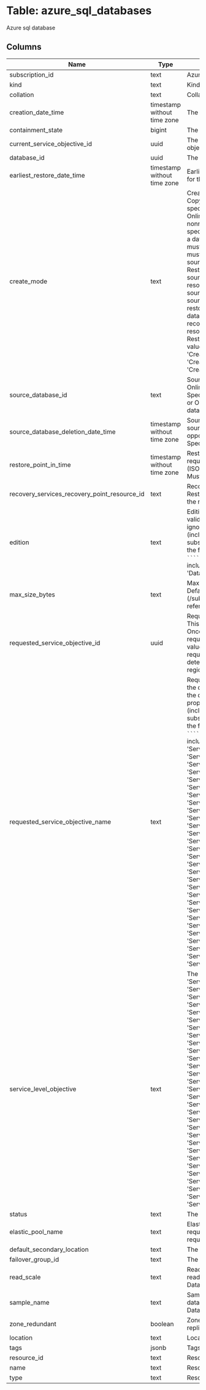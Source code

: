 
# Table: azure_sql_databases
Azure sql database
## Columns
| Name        | Type           | Description  |
| ------------- | ------------- | -----  |
|subscription_id|text|Azure subscription id|
|kind|text|Kind of database  This is metadata used for the Azure portal experience|
|collation|text|Collation - The collation of the database If createMode is not Default, this value is ignored|
|creation_date_time|timestamp without time zone|The creation date of the database (ISO8601 format)|
|containment_state|bigint|The containment state of the database|
|current_service_objective_id|uuid|The current service level objective ID of the database This is the ID of the service level objective that is currently active|
|database_id|uuid|The ID of the database|
|earliest_restore_date_time|timestamp without time zone|EarliestRestoreDate - This records the earliest start date and time that restore is available for this database|
|create_mode|text|CreateMode - Specifies the mode of database creation Default: regular database creation Copy: creates a database as a copy of an existing database sourceDatabaseId must be specified as the resource ID of the source database OnlineSecondary/NonReadableSecondary: creates a database as a (readable or nonreadable) secondary replica of an existing database sourceDatabaseId must be specified as the resource ID of the existing primary database PointInTimeRestore: Creates a database by restoring a point in time backup of an existing database sourceDatabaseId must be specified as the resource ID of the existing database, and restorePointInTime must be specified Recovery: Creates a database by restoring a geo-replicated backup sourceDatabaseId must be specified as the recoverable database resource ID to restore Restore: Creates a database by restoring a backup of a deleted database sourceDatabaseId must be specified If sourceDatabaseId is the database's original resource ID, then sourceDatabaseDeletionDate must be specified Otherwise sourceDatabaseId must be the restorable dropped database resource ID and sourceDatabaseDeletionDate is ignored restorePointInTime may also be specified to restore from an earlier point in time RestoreLongTermRetentionBackup: Creates a database by restoring from a long term retention vault recoveryServicesRecoveryPointResourceId must be specified as the recovery point resource ID Copy, NonReadableSecondary, OnlineSecondary and RestoreLongTermRetentionBackup are not supported for DataWarehouse edition Possible values include: 'CreateModeCopy', 'CreateModeDefault', 'CreateModeNonReadableSecondary', 'CreateModeOnlineSecondary', 'CreateModePointInTimeRestore', 'CreateModeRecovery', 'CreateModeRestore', 'CreateModeRestoreLongTermRetentionBackup'|
|source_database_id|text|SourceDatabaseID - Conditional If createMode is Copy, NonReadableSecondary, OnlineSecondary, PointInTimeRestore, Recovery, or Restore, then this value is required Specifies the resource ID of the source database If createMode is NonReadableSecondary or OnlineSecondary, the name of the source database must be the same as the new database being created|
|source_database_deletion_date_time|timestamp without time zone|SourceDatabaseDeletionDate - Conditional. If createMode is Restore and sourceDatabaseId is the deleted database's original resource id when it existed (as opposed to its current restorable dropped database id), then this value is required. Specifies the time that the database was deleted|
|restore_point_in_time|timestamp without time zone|RestorePointInTime - Conditional. If createMode is PointInTimeRestore, this value is required. If createMode is Restore, this value is optional. Specifies the point in time (ISO8601 format) of the source database that will be restored to create the new database. Must be greater than or equal to the source database's earliestRestoreDate value|
|recovery_services_recovery_point_resource_id|text|RecoveryServicesRecoveryPointResourceID - Conditional If createMode is RestoreLongTermRetentionBackup, then this value is required Specifies the resource ID of the recovery point to restore from|
|edition|text|Edition - The edition of the database The DatabaseEditions enumeration contains all the valid editions If createMode is NonReadableSecondary or OnlineSecondary, this value is ignored  The list of SKUs may vary by region and support offer To determine the SKUs (including the SKU name, tier/edition, family, and capacity) that are available to your subscription in an Azure region, use the `Capabilities_ListByLocation` REST API or one of the following commands:  ```azurecli az sql db list-editions -l <location> -o table ````  ```powershell Get-AzSqlServerServiceObjective -Location <location> ````  Possible values include: 'Web', 'Business', 'Basic', 'Standard', 'Premium', 'PremiumRS', 'Free', 'Stretch', 'DataWarehouse', 'System', 'System2', 'GeneralPurpose', 'BusinessCritical', 'Hyperscale'|
|max_size_bytes|text|MaxSizeBytes - The max size of the database expressed in bytes If createMode is not Default, this value is ignored To see possible values, query the capabilities API (/subscriptions/{subscriptionId}/providers/MicrosoftSql/locations/{locationID}/capabilities) referred to by operationId: "Capabilities_ListByLocation"|
|requested_service_objective_id|uuid|RequestedServiceObjectiveID - The configured service level objective ID of the database This is the service level objective that is in the process of being applied to the database Once successfully updated, it will match the value of currentServiceObjectiveId property If requestedServiceObjectiveId and requestedServiceObjectiveName are both updated, the value of requestedServiceObjectiveId overrides the value of requestedServiceObjectiveName  The list of SKUs may vary by region and support offer To determine the service objective ids that are available to your subscription in an Azure region, use the `Capabilities_ListByLocation` REST API|
|requested_service_objective_name|text|RequestedServiceObjectiveName - The name of the configured service level objective of the database This is the service level objective that is in the process of being applied to the database Once successfully updated, it will match the value of serviceLevelObjective property  The list of SKUs may vary by region and support offer To determine the SKUs (including the SKU name, tier/edition, family, and capacity) that are available to your subscription in an Azure region, use the `Capabilities_ListByLocation` REST API or one of the following commands:  ```azurecli az sql db list-editions -l <location> -o table ````  ```powershell Get-AzSqlServerServiceObjective -Location <location> ````  Possible values include: 'ServiceObjectiveNameSystem', 'ServiceObjectiveNameSystem0', 'ServiceObjectiveNameSystem1', 'ServiceObjectiveNameSystem2', 'ServiceObjectiveNameSystem3', 'ServiceObjectiveNameSystem4', 'ServiceObjectiveNameSystem2L', 'ServiceObjectiveNameSystem3L', 'ServiceObjectiveNameSystem4L', 'ServiceObjectiveNameFree', 'ServiceObjectiveNameBasic', 'ServiceObjectiveNameS0', 'ServiceObjectiveNameS1', 'ServiceObjectiveNameS2', 'ServiceObjectiveNameS3', 'ServiceObjectiveNameS4', 'ServiceObjectiveNameS6', 'ServiceObjectiveNameS7', 'ServiceObjectiveNameS9', 'ServiceObjectiveNameS12', 'ServiceObjectiveNameP1', 'ServiceObjectiveNameP2', 'ServiceObjectiveNameP3', 'ServiceObjectiveNameP4', 'ServiceObjectiveNameP6', 'ServiceObjectiveNameP11', 'ServiceObjectiveNameP15', 'ServiceObjectiveNamePRS1', 'ServiceObjectiveNamePRS2', 'ServiceObjectiveNamePRS4', 'ServiceObjectiveNamePRS6', 'ServiceObjectiveNameDW100', 'ServiceObjectiveNameDW200', 'ServiceObjectiveNameDW300', 'ServiceObjectiveNameDW400', 'ServiceObjectiveNameDW500', 'ServiceObjectiveNameDW600', 'ServiceObjectiveNameDW1000', 'ServiceObjectiveNameDW1200', 'ServiceObjectiveNameDW1000c', 'ServiceObjectiveNameDW1500', 'ServiceObjectiveNameDW1500c', 'ServiceObjectiveNameDW2000', 'ServiceObjectiveNameDW2000c', 'ServiceObjectiveNameDW3000', 'ServiceObjectiveNameDW2500c', 'ServiceObjectiveNameDW3000c', 'ServiceObjectiveNameDW6000', 'ServiceObjectiveNameDW5000c', 'ServiceObjectiveNameDW6000c', 'ServiceObjectiveNameDW7500c', 'ServiceObjectiveNameDW10000c', 'ServiceObjectiveNameDW15000c', 'ServiceObjectiveNameDW30000c', 'ServiceObjectiveNameDS100', 'ServiceObjectiveNameDS200', 'ServiceObjectiveNameDS300', 'ServiceObjectiveNameDS400', 'ServiceObjectiveNameDS500', 'ServiceObjectiveNameDS600', 'ServiceObjectiveNameDS1000', 'ServiceObjectiveNameDS1200', 'ServiceObjectiveNameDS1500', 'ServiceObjectiveNameDS2000', 'ServiceObjectiveNameElasticPool'|
|service_level_objective|text|The current service level objective of the database Possible values include: 'ServiceObjectiveNameSystem', 'ServiceObjectiveNameSystem0', 'ServiceObjectiveNameSystem1', 'ServiceObjectiveNameSystem2', 'ServiceObjectiveNameSystem3', 'ServiceObjectiveNameSystem4', 'ServiceObjectiveNameSystem2L', 'ServiceObjectiveNameSystem3L', 'ServiceObjectiveNameSystem4L', 'ServiceObjectiveNameFree', 'ServiceObjectiveNameBasic', 'ServiceObjectiveNameS0', 'ServiceObjectiveNameS1', 'ServiceObjectiveNameS2', 'ServiceObjectiveNameS3', 'ServiceObjectiveNameS4', 'ServiceObjectiveNameS6', 'ServiceObjectiveNameS7', 'ServiceObjectiveNameS9', 'ServiceObjectiveNameS12', 'ServiceObjectiveNameP1', 'ServiceObjectiveNameP2', 'ServiceObjectiveNameP3', 'ServiceObjectiveNameP4', 'ServiceObjectiveNameP6', 'ServiceObjectiveNameP11', 'ServiceObjectiveNameP15', 'ServiceObjectiveNamePRS1', 'ServiceObjectiveNamePRS2', 'ServiceObjectiveNamePRS4', 'ServiceObjectiveNamePRS6', 'ServiceObjectiveNameDW100', 'ServiceObjectiveNameDW200', 'ServiceObjectiveNameDW300', 'ServiceObjectiveNameDW400', 'ServiceObjectiveNameDW500', 'ServiceObjectiveNameDW600', 'ServiceObjectiveNameDW1000', 'ServiceObjectiveNameDW1200', 'ServiceObjectiveNameDW1000c', 'ServiceObjectiveNameDW1500', 'ServiceObjectiveNameDW1500c', 'ServiceObjectiveNameDW2000', 'ServiceObjectiveNameDW2000c', 'ServiceObjectiveNameDW3000', 'ServiceObjectiveNameDW2500c', 'ServiceObjectiveNameDW3000c', 'ServiceObjectiveNameDW6000', 'ServiceObjectiveNameDW5000c', 'ServiceObjectiveNameDW6000c', 'ServiceObjectiveNameDW7500c', 'ServiceObjectiveNameDW10000c', 'ServiceObjectiveNameDW15000c', 'ServiceObjectiveNameDW30000c', 'ServiceObjectiveNameDS100', 'ServiceObjectiveNameDS200', 'ServiceObjectiveNameDS300', 'ServiceObjectiveNameDS400', 'ServiceObjectiveNameDS500', 'ServiceObjectiveNameDS600', 'ServiceObjectiveNameDS1000', 'ServiceObjectiveNameDS1200', 'ServiceObjectiveNameDS1500', 'ServiceObjectiveNameDS2000', 'ServiceObjectiveNameElasticPool'|
|status|text|The status of the database|
|elastic_pool_name|text|ElasticPoolName - The name of the elastic pool the database is in If elasticPoolName and requestedServiceObjectiveName are both updated, the value of requestedServiceObjectiveName is ignored Not supported for DataWarehouse edition|
|default_secondary_location|text|The default secondary region for this database|
|failover_group_id|text|The resource identifier of the failover group containing this database|
|read_scale|text|ReadScale - Conditional If the database is a geo-secondary, readScale indicates whether read-only connections are allowed to this database or not Not supported for DataWarehouse edition Possible values include: 'ReadScaleEnabled', 'ReadScaleDisabled'|
|sample_name|text|SampleName - Indicates the name of the sample schema to apply when creating this database If createMode is not Default, this value is ignored Not supported for DataWarehouse edition Possible values include: 'AdventureWorksLT'|
|zone_redundant|boolean|ZoneRedundant - Whether or not this database is zone redundant, which means the replicas of this database will be spread across multiple availability zones|
|location|text|Location - Resource location|
|tags|jsonb|Tags - Resource tags|
|resource_id|text|Resource ID|
|name|text|Resource name|
|type|text|Resource type|
